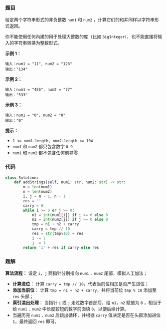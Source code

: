 ### 题目

给定两个字符串形式的非负整数 `num1` 和 `num2` ，计算它们的和并同样以字符串形式返回。

你不能使用任何內建的用于处理大整数的库（比如 `BigInteger），` 也不能直接将输入的字符串转换为整数形式。


**示例 1：**

```
输入：num1 = "11", num2 = "123"
输出："134"
```

**示例 2：**

```
输入：num1 = "456", num2 = "77"
输出："533"
```

**示例 3：**

```
输入：num1 = "0", num2 = "0"
输出："0"
``` 

**提示：**

- `1 <= num1.length, num2.length <= 104`
- `num1` 和 `num2` 都只包含数字 `0-9`
- `num1` 和 `num2` 都不包含任何前导零

### 代码

```python
class Solution:
    def addStrings(self, num1: str, num2: str) -> str:
        m = len(num1)
        n = len(num2)
        i, j = m - 1, n - 1
        res = ''
        carry = 0
        while i >= 0 or j >= 0:
            n1 = int(num1[i]) if i >= 0 else 0
            n2 = int(num2[j]) if j >= 0 else 0
            tmp = n1 + n2 + carry
            carry = tmp // 10
            res = str(tmp%10) + res
            i -= 1
            j -= 1
        return '1' + res if carry else res
```

### 题解

**算法流程：** 设定 `i`，`j` 两指针分别指向 `num1` `，num2` 尾部，模拟人工加法；

- **计算进位**： 计算 `carry = tmp // 10`，代表当前位相加是否产生进位；
- **添加当前位**： 计算 `tmp = n1 + n2 + carry`，并将当前位 `tmp % 10` 添加至 `res` 头部；
- **索引溢出处理**： 当指针 `i` 或 `j` 走过数字首部后，给 `n1`，`n2` 赋值为 `0` ，相当于给 `num1` `，num2` 中长度较短的数字前面填 `0`，以便后续计算。
- 当遍历完 `num1` `，num2` 后跳出循环，并根据 `carry` 值决定是否在头部添加进位 `1`，最终返回 `res` 即可。
